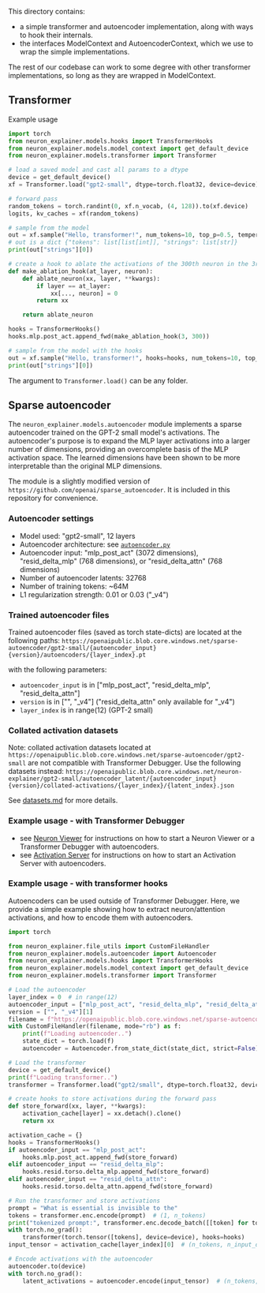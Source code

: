 This directory contains:
- a simple transformer and autoencoder implementation, along with ways to hook their internals.
- the interfaces ModelContext and AutoencoderContext, which we use to wrap the simple implementations.

The rest of our codebase can work to some degree with other transformer implementations, so long as they are wrapped in ModelContext.

## Transformer

Example usage

```python
import torch
from neuron_explainer.models.hooks import TransformerHooks
from neuron_explainer.models.model_context import get_default_device
from neuron_explainer.models.transformer import Transformer

# load a saved model and cast all params to a dtype
device = get_default_device()
xf = Transformer.load("gpt2-small", dtype=torch.float32, device=device)

# forward pass
random_tokens = torch.randint(0, xf.n_vocab, (4, 128)).to(xf.device)
logits, kv_caches = xf(random_tokens)

# sample from the model
out = xf.sample("Hello, transformer!", num_tokens=10, top_p=0.5, temperature=1.0)
# out is a dict {"tokens": list[list[int]], "strings": list[str]}
print(out["strings"][0])

# create a hook to ablate the activations of the 300th neuron in the 3rd layer
def make_ablation_hook(at_layer, neuron):
    def ablate_neuron(xx, layer, **kwargs):
        if layer == at_layer:
            xx[..., neuron] = 0
        return xx

    return ablate_neuron

hooks = TransformerHooks()
hooks.mlp.post_act.append_fwd(make_ablation_hook(3, 300))

# sample from the model with the hooks
out = xf.sample("Hello, transformer!", hooks=hooks, num_tokens=10, top_p=0.5, temperature=1.0)
print(out["strings"][0])
```

The argument to `Transformer.load()` can be any folder.

## Sparse autoencoder

The `neuron_explainer.models.autoencoder` module implements a sparse autoencoder trained on the GPT-2 small model's activations.
The autoencoder's purpose is to expand the MLP layer activations into a larger number of dimensions,
providing an overcomplete basis of the MLP activation space. The learned dimensions have been
shown to be more interpretable than the original MLP dimensions.

The module is a slightly modified version of `https://github.com/openai/sparse_autoencoder`. It is included in this repository for convenience.

### Autoencoder settings

- Model used: "gpt2-small", 12 layers
- Autoencoder architecture: see [`autoencoder.py`](autoencoder.py)
- Autoencoder input: "mlp_post_act" (3072 dimensions), "resid_delta_mlp" (768 dimensions), or "resid_delta_attn" (768 dimensions)
- Number of autoencoder latents: 32768
- Number of training tokens: ~64M
- L1 regularization strength: 0.01 or 0.03 ("_v4")

### Trained autoencoder files

Trained autoencoder files (saved as torch state-dicts) are located at the following paths:
`https://openaipublic.blob.core.windows.net/sparse-autoencoder/gpt2-small/{autoencoder_input}{version}/autoencoders/{layer_index}.pt`

with the following parameters:
- `autoencoder_input` is in ["mlp_post_act", "resid_delta_mlp", "resid_delta_attn"]
- `version` is in ["", "_v4"] ("resid_delta_attn" only available for "_v4")
- `layer_index` is in range(12) (GPT-2 small)

### Collated activation datasets

Note: collated activation datasets located at `https://openaipublic.blob.core.windows.net/sparse-autoencoder/gpt2-small` are not compatible with Transformer Debugger. Use the following datasets instead:
`https://openaipublic.blob.core.windows.net/neuron-explainer/gpt2-small/autoencoder_latent/{autoencoder_input}{version}/collated-activations/{layer_index}/{latent_index}.json`

See [datasets.md](../../datasets.md) for more details.

### Example usage - with Transformer Debugger

- see [Neuron Viewer](../../neuron_viewer/README.md) for instructions on how to start a Neuron Viewer or a Transformer Debugger with autoencoders.
- see [Activation Server](../../neuron_explainer/activation_server/README.md) for instructions on how to start an Activation Server with autoencoders.


### Example usage - with transformer hooks

Autoencoders can be used outside of Transformer Debugger.
Here, we provide a simple example showing how to extract neuron/attention activations, and how to encode them with autoencoders.


```py
import torch

from neuron_explainer.file_utils import CustomFileHandler
from neuron_explainer.models.autoencoder import Autoencoder
from neuron_explainer.models.hooks import TransformerHooks
from neuron_explainer.models.model_context import get_default_device
from neuron_explainer.models.transformer import Transformer

# Load the autoencoder
layer_index = 0  # in range(12)
autoencoder_input = ["mlp_post_act", "resid_delta_mlp", "resid_delta_attn"][1]
version = ["", "_v4"][1]
filename = f"https://openaipublic.blob.core.windows.net/sparse-autoencoder/gpt2-small/{autoencoder_input}{version}/autoencoders/{layer_index}.pt"
with CustomFileHandler(filename, mode="rb") as f:
    print(f"Loading autoencoder..")
    state_dict = torch.load(f)
    autoencoder = Autoencoder.from_state_dict(state_dict, strict=False)

# Load the transformer
device = get_default_device()
print(f"Loading transformer..")
transformer = Transformer.load("gpt2/small", dtype=torch.float32, device=device)

# create hooks to store activations during the forward pass
def store_forward(xx, layer, **kwargs):
    activation_cache[layer] = xx.detach().clone()
    return xx

activation_cache = {}
hooks = TransformerHooks()
if autoencoder_input == "mlp_post_act":
    hooks.mlp.post_act.append_fwd(store_forward)
elif autoencoder_input == "resid_delta_mlp":
    hooks.resid.torso.delta_mlp.append_fwd(store_forward)
elif autoencoder_input == "resid_delta_attn":
    hooks.resid.torso.delta_attn.append_fwd(store_forward)

# Run the transformer and store activations
prompt = "What is essential is invisible to the"
tokens = transformer.enc.encode(prompt)  # (1, n_tokens)
print("tokenized prompt:", transformer.enc.decode_batch([[token] for token in tokens]))
with torch.no_grad():
    transformer(torch.tensor([tokens], device=device), hooks=hooks)
input_tensor = activation_cache[layer_index][0]  # (n_tokens, n_input_dimensions)

# Encode activations with the autoencoder
autoencoder.to(device)
with torch.no_grad():
    latent_activations = autoencoder.encode(input_tensor)  # (n_tokens, n_latents)
```

